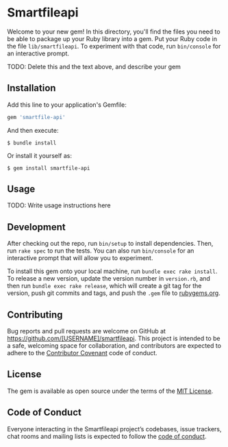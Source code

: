 # Smartfileapi

Welcome to your new gem! In this directory, you'll find the files you need to be able to package up your Ruby library into a gem. Put your Ruby code in the file `lib/smartfileapi`. To experiment with that code, run `bin/console` for an interactive prompt.

TODO: Delete this and the text above, and describe your gem

## Installation

Add this line to your application's Gemfile:

```ruby
gem 'smartfile-api'
```

And then execute:

    $ bundle install

Or install it yourself as:

    $ gem install smartfile-api

## Usage

TODO: Write usage instructions here

## Development

After checking out the repo, run `bin/setup` to install dependencies. Then, run `rake spec` to run the tests. You can also run `bin/console` for an interactive prompt that will allow you to experiment.

To install this gem onto your local machine, run `bundle exec rake install`. To release a new version, update the version number in `version.rb`, and then run `bundle exec rake release`, which will create a git tag for the version, push git commits and tags, and push the `.gem` file to [rubygems.org](https://rubygems.org).

## Contributing

Bug reports and pull requests are welcome on GitHub at https://github.com/[USERNAME]/smartfileapi. This project is intended to be a safe, welcoming space for collaboration, and contributors are expected to adhere to the [Contributor Covenant](http://contributor-covenant.org) code of conduct.

## License

The gem is available as open source under the terms of the [MIT License](http://opensource.org/licenses/MIT).

## Code of Conduct

Everyone interacting in the Smartfileapi project’s codebases, issue trackers, chat rooms and mailing lists is expected to follow the [code of conduct](https://github.com/[USERNAME]/smartfileapi/blob/master/CODE_OF_CONDUCT.md).
